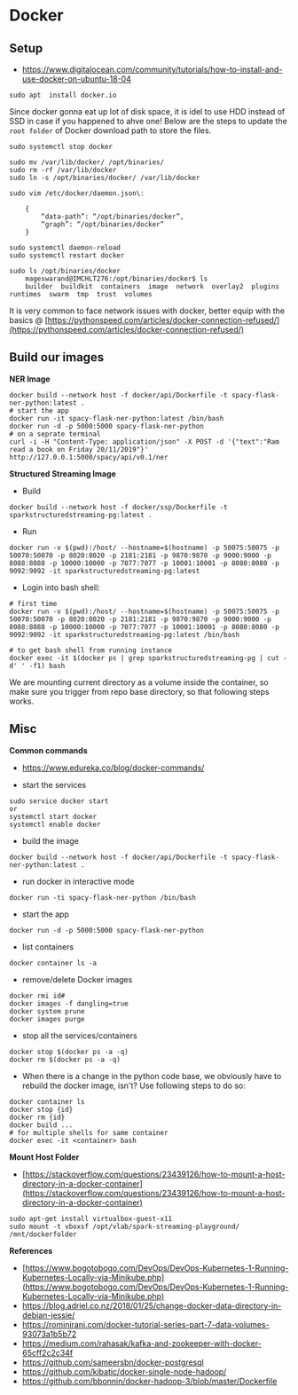 # Docker

## Setup

- https://www.digitalocean.com/community/tutorials/how-to-install-and-use-docker-on-ubuntu-18-04

```
sudo apt  install docker.io
```


Since docker gonna eat up lot of disk space, it is idel to use HDD instead of SSD in case if you happened to ahve one! 
Below are the steps to update the `root folder` of Docker download path to store the files.

```
sudo systemctl stop docker

sudo mv /var/lib/docker/ /opt/binaries/
sudo rm -rf /var/lib/docker
sudo ln -s /opt/binaries/docker/ /var/lib/docker

sudo vim /etc/docker/daemon.json\:

    {
        “data-path”: “/opt/binaries/docker”,
        “graph”: “/opt/binaries/docker”
    } 

sudo systemctl daemon-reload
sudo systemctl restart docker

sudo ls /opt/binaries/docker
    mageswarand@IMCHLT276:/opt/binaries/docker$ ls
    builder  buildkit  containers  image  network  overlay2  plugins  runtimes  swarm  tmp  trust  volumes

```

It is very common to face network issues with docker, better equip with the basics @ [https://pythonspeed.com/articles/docker-connection-refused/](https://pythonspeed.com/articles/docker-connection-refused/)

## Build our images

**NER Image**

```
docker build --network host -f docker/api/Dockerfile -t spacy-flask-ner-python:latest .
# start the app
docker run -it spacy-flask-ner-python:latest /bin/bash
docker run -d -p 5000:5000 spacy-flask-ner-python
# on a seprate terminal
curl -i -H "Content-Type: application/json" -X POST -d '{"text":"Ram read a book on Friday 20/11/2019"}' http://127.0.0.1:5000/spacy/api/v0.1/ner
```

**Structured Streaming Image**

- Build
```
docker build --network host -f docker/ssp/Dockerfile -t sparkstructuredstreaming-pg:latest .
```

- Run
```
docker run -v $(pwd):/host/ --hostname=$(hostname) -p 50075:50075 -p 50070:50070 -p 8020:8020 -p 2181:2181 -p 9870:9870 -p 9000:9000 -p 8088:8088 -p 10000:10000 -p 7077:7077 -p 10001:10001 -p 8080:8080 -p 9092:9092 -it sparkstructuredstreaming-pg:latest
```

- Login into bash shell:
```
# first time
docker run -v $(pwd):/host/ --hostname=$(hostname) -p 50075:50075 -p 50070:50070 -p 8020:8020 -p 2181:2181 -p 9870:9870 -p 9000:9000 -p 8088:8088 -p 10000:10000 -p 7077:7077 -p 10001:10001 -p 8080:8080 -p 9092:9092 -it sparkstructuredstreaming-pg:latest /bin/bash

# to get bash shell from running instance
docker exec -it $(docker ps | grep sparkstructuredstreaming-pg | cut -d' ' -f1) bash
```

We are mounting current directory as a volume inside the container, so make sure you trigger from repo base directory,
so that following steps works.

## Misc 

**Common commands**

- https://www.edureka.co/blog/docker-commands/

- start the services
```
sudo service docker start
or 
systemctl start docker
systemctl enable docker
```

- build the image
```
docker build --network host -f docker/api/Dockerfile -t spacy-flask-ner-python:latest .
```

- run docker in interactive mode
```
docker run -ti spacy-flask-ner-python /bin/bash
```

- start the app
```
docker run -d -p 5000:5000 spacy-flask-ner-python
```

- list containers
```
docker container ls -a
```

- remove/delete Docker images
```
docker rmi id#
docker images -f dangling=true
docker system prune
docker images purge
```

- stop all the services/containers
```
docker stop $(docker ps -a -q)
docker rm $(docker ps -a -q)
```

- When there is a change in the python code base, we obviously have to 
rebuild the docker image, isn't? Use following steps to do so:
```shell script
docker container ls
docker stop {id}
docker rm {id}
docker build ...
# for multiple shells for same container
docker exec -it <container> bash

```

**Mount Host Folder**
- [https://stackoverflow.com/questions/23439126/how-to-mount-a-host-directory-in-a-docker-container](https://stackoverflow.com/questions/23439126/how-to-mount-a-host-directory-in-a-docker-container)

```
sudo apt-get install virtualbox-guest-x11
sudo mount -t vboxsf /opt/vlab/spark-streaming-playground/ /mnt/dockerfolder
```




**References**

- [https://www.bogotobogo.com/DevOps/DevOps-Kubernetes-1-Running-Kubernetes-Locally-via-Minikube.php](https://www.bogotobogo.com/DevOps/DevOps-Kubernetes-1-Running-Kubernetes-Locally-via-Minikube.php)
- https://blog.adriel.co.nz/2018/01/25/change-docker-data-directory-in-debian-jessie/
- https://rominirani.com/docker-tutorial-series-part-7-data-volumes-93073a1b5b72
- https://medium.com/rahasak/kafka-and-zookeeper-with-docker-65cff2c2c34f
- https://github.com/sameersbn/docker-postgresql
- https://github.com/kibatic/docker-single-node-hadoop/
- https://github.com/bbonnin/docker-hadoop-3/blob/master/Dockerfile